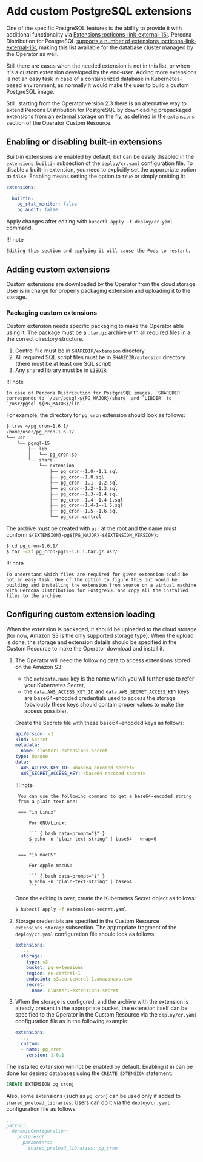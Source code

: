 # Add custom PostgreSQL extensions

One of the specific PostgreSQL features is the ability to provide it with additional functionality via [Extensions :octicons-link-external-16:](https://www.postgresql.org/download/products/6-postgresql-extensions/). Percona Distribution for PostgreSQL [supports a number of extensions :octicons-link-external-16:](https://docs.percona.com/postgresql/16/), making this list available for the database cluster managed by the Operator as well.

Still there are cases when the needed extension is not in this list, or when it's a custom extension developed by the end-user. 
Adding more extensions is not an easy task in case of a containerized database in Kubernetes-based environment, as normally it would make the user to build a custom PostgreSQL image. 

Still, starting from the Operator version 2.3 there is an alternative way to extend Percona Distribution for PostgreSQL by downloading prepackaged extensions from an external storage on the fly, as defined in the `extensions` section of the Operator Custom Resource.

## Enabling or disabling built-in extensions

Built-in extensions are enabled by default, but can be easily disabled in the `extensions.builtin` subsection of the `deploy/cr.yaml` configuration file. To disable a built-in extension, you need to explicitly set the apporpriate option to `false`. Enabling means setting the option to `true` or simply omitting it:

```yaml
extensions:
  ...
  builtin:
    pg_stat_monitor: false
    pg_audit: false
```

Apply changes after editing with `kubectl apply -f deploy/cr.yaml` command.

!!! note

    Editing this section and applying it will cause the Pods to restart.

## Adding custom extensions

Custom extensions are downloaded by the Operator from the cloud storage. 
User is in charge for properly packaging extension and uploading it to the storage.

### Packaging custom extensions 

Custom extension needs specific packaging to make the Operator able using it.
The package must be a `.tar.gz` archive with all required files in a the correct
directory structure.

1. Control file must be in `SHAREDIR/extension` directory
2. All required SQL script files must be in `SHAREDIR/extension` directory (there must be at least one SQL script)
3. Any shared library must be in `LIBDIR` 

!!! note 

    In case of Percona Distribution for PostgreSQL images, `SHAREDIR` corresponds to `/usr/pgsql-${PG_MAJOR}/share` and `LIBDIR` to `/usr/pgsql-${PG_MAJOR}/lib`.

For example, the directory for `pg_cron` extension should look as follows:

``` {.bash data-prompt="$" }
$ tree ~/pg_cron-1.6.1/
/home/user/pg_cron-1.6.1/
└── usr
    └── pgsql-15
        ├── lib
        │   └── pg_cron.so
        └── share
            └── extension
                ├── pg_cron--1.0--1.1.sql
                ├── pg_cron--1.0.sql
                ├── pg_cron--1.1--1.2.sql
                ├── pg_cron--1.2--1.3.sql
                ├── pg_cron--1.3--1.4.sql
                ├── pg_cron--1.4--1.4-1.sql
                ├── pg_cron--1.4-1--1.5.sql
                ├── pg_cron--1.5--1.6.sql
                └── pg_cron.control
```

The archive must be created with `usr` at the root and the name must conform `${EXTENSION}-pg${PG_MAJOR}-${EXTENSION_VERSION}`:

``` {.bash data-prompt="$" }
$ cd pg_cron-1.6.1/
$ tar -czf pg_cron-pg15-1.6.1.tar.gz usr/
```

!!! note

    To understand which files are required for given extension could be not an easy task. One of the option to figure this out would be  building and installing the extension from source on a virtual machine with Percona Distribution for PostgreSQL and copy all the installed files to the archive.

## Configuring custom extension loading

When the extension is packaged, it should be uploaded to the cloud storage
(for now, Amazon S3 is the only supported storage type). When the upload is done,
the storage and extension details should be specified in the Custom Resource
to make the Operator download and install it.

1. The Operator will need the following data to access extensions stored on the
    Amazon S3:
    
    * the `metadata.name` key is the name which you wll further use to refer
        your Kubernetes Secret,
    * the `data.AWS_ACCESS_KEY_ID` and `data.AWS_SECRET_ACCESS_KEY` keys are
        base64-encoded credentials used to access the storage (obviously these
        keys should contain proper values to make the access possible).

    Create the Secrets file with these base64-encoded keys as follows:

    ```yaml title="extensions-secret.yaml"
    apiVersion: v1
    kind: Secret
    metadata:
      name: cluster1-extensions-secret
    type: Opaque
    data:
      AWS_ACCESS_KEY_ID: <base64 encoded secret>
      AWS_SECRET_ACCESS_KEY: <base64 encoded secret>
    ```

    !!! note

        You can use the following command to get a base64-encoded string
        from a plain text one:

        === "in Linux"

            For GNU/Linux:

            ``` {.bash data-prompt="$" }
            $ echo -n 'plain-text-string' | base64 --wrap=0
            ```

        === "in macOS"

            For Apple macOS:

            ``` {.bash data-prompt="$" }
            $ echo -n 'plain-text-string' | base64
            ```

    Once the editing is over, create the Kubernetes Secret object as follows:

    ``` {.bash data-prompt="$" }
    $ kubectl apply -f extensions-secret.yaml
    ```

2. Storage credentials are specified in the Custom Resource
    `extensions.storage` subsection. The appropriate fragment of the
    `deploy/cr.yaml` configuration file should look as follows:

    ```yaml
    extensions:
      ...
      storage:
        type: s3
        bucket: pg-extensions
        region: eu-central-1
        endpoint: s3.eu-central-1.amazonaws.com
        secret:
          name: cluster1-extensions-secret
    ```

3. When the storage is configured, and the archive with the extension is already
    present in the appropriate bucket, the extension itself can be specified
    to the Operator in the Custom Resource via the `deploy/cr.yaml`
    configuration file as in the following example:

    ```yaml
    extensions:
      ...
      custom:
      - name: pg_cron
        version: 1.6.1
    ```

The installed extension will not be enabled by default. Enabling it in can be
done for desired databases using the `CREATE EXTENSION` statement:

```sql
CREATE EXTENSION pg_cron;
```

Also, some extensions (such as `pg_cron`) can be used only if added to
`shared_preload_libraries`. Users can do it via the `deploy/cr.yaml`
configuration file as follows:

```yaml
...
patroni:
  dynamicConfiguration:
    postgresql:
      parameters:
        shared_preload_libraries: pg_cron
        ...
```

